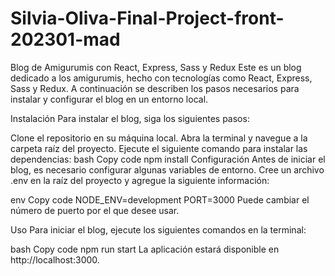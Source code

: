 # Silvia-Oliva-Final-Project-front-202301-mad

Blog de Amigurumis con React, Express, Sass y Redux
Este es un blog dedicado a los amigurumis, hecho con tecnologías como React, Express, Sass y Redux. A continuación se describen los pasos necesarios para instalar y configurar el blog en un entorno local.

Instalación
Para instalar el blog, siga los siguientes pasos:

Clone el repositorio en su máquina local.
Abra la terminal y navegue a la carpeta raíz del proyecto.
Ejecute el siguiente comando para instalar las dependencias:
bash
Copy code
npm install
Configuración
Antes de iniciar el blog, es necesario configurar algunas variables de entorno. Cree un archivo .env en la raíz del proyecto y agregue la siguiente información:

env
Copy code
NODE_ENV=development
PORT=3000
Puede cambiar el número de puerto por el que desee usar.

Uso
Para iniciar el blog, ejecute los siguientes comandos en la terminal:

bash
Copy code
npm run start
La aplicación estará disponible en http://localhost:3000.
